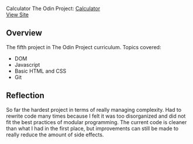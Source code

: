 Calculator
The Odin Project: [Calculator](https://www.theodinproject.com/lessons/foundations-calculator)\
[View Site](https://liuhenry1.github.io/odin-calculator/)


## Overview
The fifth project in The Odin Project curriculum. Topics covered: 
<ul>
    <li>DOM</li>
    <li>Javascript</li>
    <li>Basic HTML and CSS</li>
    <li>Git</li>
</ul>

## Reflection
So far the hardest project in terms of really managing complexity. 
Had to rewrite code many times because I felt it was too disorganized
and did not fit the best practices of modular programming. The current code
is cleaner than what I had in the first place, but improvements can still be made
to really reduce the amount of side effects. 
